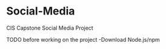 # Social-Media
CIS Capstone Social Media Project

TODO before working on the project
-Download Node.js/npm

